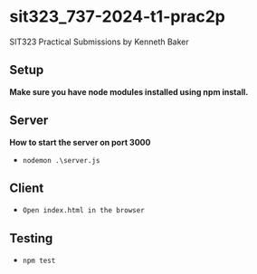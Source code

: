 # sit323_737-2024-t1-prac2p

SIT323 Practical Submissions by Kenneth Baker

## Setup

**Make sure you have node modules installed using npm install.**

## Server

**How to start the server on port 3000**

- `nodemon .\server.js`

## Client

- `Open index.html in the browser`

## Testing

- `npm test`
